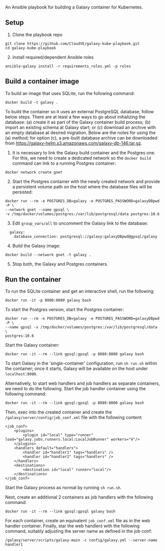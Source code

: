 An Ansible playbook for building a Galaxy container for Kubernetes.

## Setup
1. Clone the playbook repo
```
git clone https://github.com/CloudVE/galaxy-kube-playbook.git
cd galaxy-kube-playbook
```

2. Install required/dependent Ansible roles
```
ansible-galaxy install -r requirements_roles.yml -p roles
```

## Build a container image
To build an image that uses SQLite, run the following command:
```
docker build -t galaxy .
```

 To build the container so it uses an external PostgreSQL database, follow
 below steps. There are at least a few ways to go about initializing the
 database: (a) create it as part of the Galaxy container build process; (b)
 import an existing schema at Galaxy start; or (c) download an archive with
 an empty database at desired migration. Below are the notes for using the (a)
 method; for option (c), a pre-built database archive can be downloaded from
 https://galaxy-helm.s3.amazonaws.com/galaxy-db-146.tar.gz.

1. It is necessary to link the Galaxy build container and the Postgres one. For
this, we need to create a dedicated network so the `docker build` command can
link to a running Postgres container:
```
docker network create gnet
```

2. Start the Postgres container with the newly created network and provide a
persistent volume path on the host where the database files will be persisted:
```
docker run --rm -e POSTGRES_DB=galaxy -e POSTGRES_PASSWORD=galaxyDBpwd -P \
--network gnet --name gpsql \
-v /tmp/docker/volumes/postgres:/var/lib/postgresql/data postgres:10.6
```

3. Edit `group_vars/all` to uncomment the Galaxy link to the database:
```
  galaxy:
    database_connection: postgresql://galaxy:galaxyDBpwd@gpsql/galaxy
```

4. Build the Galaxy image:
```
docker build --network gnet -t galaxy .
```

5. Stop both, the Galaxy and Postgres containers.

## Run the container
To run the SQLite container and get an interactive shell, run the following:
```
docker run -it -p 8080:8080 galaxy bash
```

To start the Postgres version, start the Postgres container:
```
docker run --rm -e POSTGRES_DB=galaxy -e POSTGRES_PASSWORD=galaxyDBpwd -P \
--name gpsql -v /tmp/docker/volumes/postgres:/var/lib/postgresql/data \
postgres:10.6
```

Start the Galaxy container:
```
docker run -it --rm --link gpsql:gpsql -p 8080:8080 galaxy bash
```

To start Galaxy in the 'single-container' configuration, run `sh run.sh` within
the container; once it starts, Galaxy will be available on the host under
`localhost:8080`.

Alternatively, to start web handlers and job handlers as separate containers,
we need to do the following.
Start the job handler container using the following command:
```
docker run -it --rm --link gpsql:gpsql -p 8080:8080 galaxy bash
```

Then, exec into the created container and create the
`/galaxy/server/config/job_conf.xml` file with the following content:

```
<job_conf>
    <plugins>
        <plugin id="local" type="runner" load="galaxy.jobs.runners.local:LocalJobRunner" workers="4"/>
    </plugins>
    <handlers default="handlers">
        <handler id="handler1" tags="handlers" />
        <handler id="handler2" tags="handlers" />
    </handlers>
    <destinations>
        <destination id="local" runner="local"/>
    </destinations>
</job_conf>
```

Start the Galaxy process as normal by running `sh run.sh`.

Next, create an additional 2 containers as job handlers with the following command:

```
docker run -it --rm --link gpsql:gpsql galaxy bash
```

For each container, create an equivalent `job_conf.xml` file as in the web
handler container. Finally, star the web handlers with the following command,
suitably adjusting the server name as defined in the job conf:

```
/galaxy/server/scripts/galaxy-main -c config/galaxy.yml --server-name handler1
```

